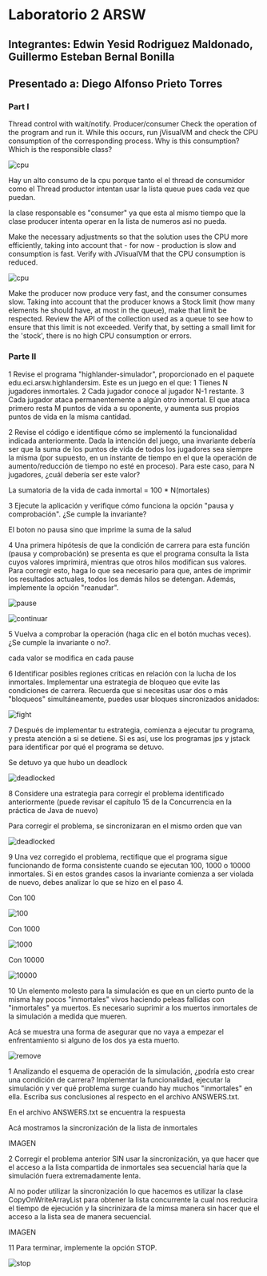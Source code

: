 # Laboratorio 2 ARSW
## Integrantes: Edwin Yesid Rodriguez Maldonado, Guillermo Esteban Bernal Bonilla
## Presentado a: Diego Alfonso Prieto Torres
### Part I
Thread control with wait/notify. Producer/consumer
Check the operation of the program and run it. While this occurs, run jVisualVM and check the CPU consumption of the corresponding process. Why is this consumption? Which is the responsible class? 

![cpu](imagenes/cpu.png)

Hay un alto consumo de la cpu porque tanto el el thread de consumidor como el Thread productor intentan usar la lista queue pues cada vez que puedan.
 
la clase responsable es "consumer" ya que esta al mismo tiempo que la clase producer intenta operar en la lista de numeros asi no pueda.

Make the necessary adjustments so that the solution uses the CPU more efficiently, taking into account that - for now - production is slow and consumption is fast. Verify with JVisualVM that the CPU consumption is reduced. 

![cpu](imagenes/cpu2.png)

Make the producer now produce very fast, and the consumer consumes slow. Taking into account that the producer knows a Stock limit (how many elements he should have, at most in the queue), make that limit be respected. Review the API of the collection used as a queue to see how to ensure that this limit is not exceeded. Verify that, by setting a small limit for the 'stock', there is no high CPU consumption or errors.

### Parte II

1 Revise el programa "highlander-simulador", proporcionado en el paquete edu.eci.arsw.highlandersim. Este es un juego en el que:
 1 Tienes N jugadores inmortales. 
 2 Cada jugador conoce al jugador N-1 restante.
 3 Cada jugador ataca permanentemente a algún otro inmortal. El que ataca primero resta M puntos de vida a su oponente, y aumenta sus propios puntos de vida en la misma cantidad. 

2 Revise el código e identifique cómo se implementó la funcionalidad indicada anteriormente. Dada la intención del juego, una invariante debería ser que la suma de los puntos de vida de todos los jugadores sea siempre la misma (por supuesto, en un instante de tiempo en el que la operación de aumento/reducción de tiempo no esté en proceso). Para este caso, para N jugadores, ¿cuál debería ser este valor?

La sumatoria de la vida de cada inmortal = 100 * N(mortales)

3 Ejecute la aplicación y verifique cómo funciona la opción "pausa y comprobación". ¿Se cumple la invariante?

El boton no pausa sino que imprime la suma de la salud

4 Una primera hipótesis de que la condición de carrera para esta función (pausa y comprobación) se presenta es que el programa consulta la lista cuyos valores imprimirá, mientras que otros hilos modifican sus valores. Para corregir esto, haga lo que sea necesario para que, antes de imprimir los resultados actuales, todos los demás hilos se detengan. Además, implemente la opción "reanudar".

![pause](imagenes/pause.png)

![continuar](imagenes/continuar.png)

5 Vuelva a comprobar la operación (haga clic en el botón muchas veces). ¿Se cumple la invariante o no?.

cada valor se modifica en cada pause

6 Identificar posibles regiones críticas en relación con la lucha de los inmortales. Implementar una estrategia de bloqueo que evite las condiciones de carrera. Recuerda que si necesitas usar dos o más "bloqueos" simultáneamente, puedes usar bloques sincronizados anidados:

![fight](imagenes/fight.png)

7 Después de implementar tu estrategia, comienza a ejecutar tu programa, y presta atención a si se detiene. Si es así, use los programas jps y jstack para identificar por qué el programa se detuvo.

Se detuvo ya que hubo un deadlock

![deadlocked](imagenes/deadlock.png)

8 Considere una estrategia para corregir el problema identificado anteriormente (puede revisar el capítulo 15 de la Concurrencia en la práctica de Java de nuevo)

Para corregir el problema, se sincronizaran en el mismo orden que van

![deadlocked](imagenes/deadlock2.png)

9 Una vez corregido el problema, rectifique que el programa sigue funcionando de forma consistente cuando se ejecutan 100, 1000 o 10000 inmortales. Si en estos grandes casos la invariante comienza a ser violada de nuevo, debes analizar lo que se hizo en el paso 4.

Con 100

![100](imagenes/100.png)

Con 1000

![1000](imagenes/1000.png)

Con 10000

![10000](imagenes/10000.png)

10 Un elemento molesto para la simulación es que en un cierto punto de la misma hay pocos "inmortales" vivos haciendo peleas fallidas con "inmortales" ya muertos. Es necesario suprimir a los muertos inmortales de la simulación a medida que mueren. 

Acá se muestra una forma de asegurar que no vaya a empezar el enfrentamiento si alguno de los dos ya esta muerto.

![remove](imagenes/remove.png)

1 Analizando el esquema de operación de la simulación, ¿podría esto crear una condición de carrera? Implementar la funcionalidad, ejecutar la simulación y ver qué problema surge cuando hay muchos "inmortales" en ella. Escriba sus conclusiones al respecto en el archivo ANSWERS.txt.

En el archivo ANSWERS.txt se encuentra la respuesta

Acá mostramos la sincronización de la lista de inmortales

IMAGEN

2 Corregir el problema anterior SIN usar la sincronización, ya que hacer que el acceso a la lista compartida de inmortales sea secuencial haría que la simulación fuera extremadamente lenta.

Al no poder utilizar la sincronización lo que hacemos es utilizar la clase CopyOnWriteArrayList para obtener la lista concurrente la cual nos reducira el tiempo de ejecución y la sincrinizara de la mimsa manera sin hacer que el acceso a la lista sea de manera secuencial.

IMAGEN

11 Para terminar, implemente la opción STOP.

![stop](imagenes/stop.png)

